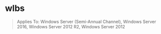 # wlbs

>Applies To: Windows Server (Semi-Annual Channel), Windows Server 2016, Windows Server 2012 R2, Windows Server 2012

